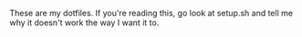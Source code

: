 These are my dotfiles. If you're reading this, go look at setup.sh and tell me why it doesn't
work the way I want it to.
